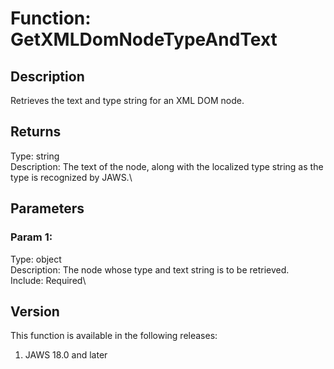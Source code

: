 # Function: GetXMLDomNodeTypeAndText

## Description

Retrieves the text and type string for an XML DOM node.

## Returns

Type: string\
Description: The text of the node, along with the localized type string
as the type is recognized by JAWS.\

## Parameters

### Param 1:

Type: object\
Description: The node whose type and text string is to be retrieved.\
Include: Required\

## Version

This function is available in the following releases:

1.  JAWS 18.0 and later
